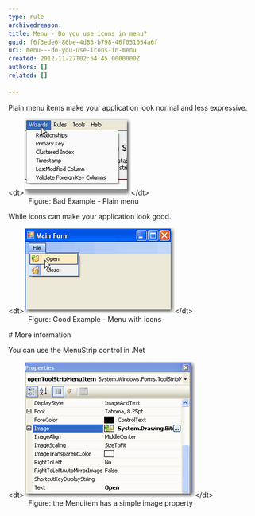 ```yaml
---
type: rule
archivedreason: 
title: Menu - Do you use icons in menu?
guid: f6f3ede6-86be-4d83-b798-46f051054a6f
uri: menu---do-you-use-icons-in-menu
created: 2012-11-27T02:54:45.0000000Z
authors: []
related: []

---
```


Plain menu items make your application look normal and less expressive. 
<!--endintro-->
<dl class="badImage">&lt;dt&gt;<img alt="Plain Menu" src="../../assets/BetterUI_PlainMenu.gif">&lt;/dt&gt;
<dd>Figure: Bad Example - Plain menu</dd></dl>
While icons can make your application look good.
<dl class="goodImage">&lt;dt&gt;<img alt="menu with icons" src="../../assets/BetterUI_MenuStrip.gif">&lt;/dt&gt;
<dd>Figure: Good Example - Menu with icons</dd></dl>
# More information

You can use the MenuStrip control in .Net
<dl class="image">&lt;dt&gt;<img border="0" alt="menu item properties" src="../../assets/BetterUI_MenuStrip_DesignView.gif">&lt;/dt&gt;
<dd>Figure: the Menuitem has a simple image property</dd></dl>
